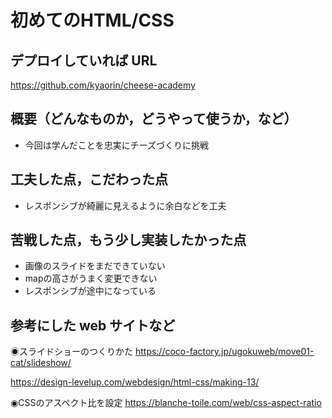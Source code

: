 # 初めてのHTML/CSS

## デプロイしていれば URL

https://github.com/kyaorin/cheese-academy


## 概要（どんなものか，どうやって使うか，など）

- 今回は学んだことを忠実にチーズづくりに挑戦

## 工夫した点，こだわった点
- レスポンシブが綺麗に見えるように余白などを工夫

## 苦戦した点，もう少し実装したかった点
- 画像のスライドをまだできていない
- mapの高さがうまく変更できない
- レスポンシブが途中になっている

## 参考にした web サイトなど

◉スライドショーのつくりかた
https://coco-factory.jp/ugokuweb/move01-cat/slideshow/

https://design-levelup.com/webdesign/html-css/making-13/

◉CSSのアスペクト比を設定
https://blanche-toile.com/web/css-aspect-ratio
